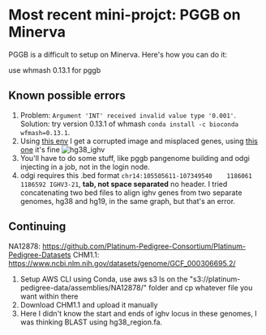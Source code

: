 
# Most recent mini-projct: PGGB on Minerva
PGGB is a difficult to setup on Minerva. Here's how you can do it:

use whmash 0.13.1 for pggb 

## Known possible errors
1. Problem: `Argument 'INT' received invalid value type '0.001'`. Solution: try version 0.13.1 of whmash `conda install -c bioconda wfmash=0.13.1`.
2. Using [this env](ttps://pastebin.com/aauVRSus) I get a corrupted image and misplaced genes,  using [this one](https://pastebin.com/F2qNQmhP) it's fine
![hg38_ighv](https://pastebin.com/F2qNQmhP)
3. You'll have to do some stuff, like pggb pangenome building and odgi injecting in a job, not in the login node.
4. odgi requires this .bed format `chr14:105505611-107349540	1186061	1186592	IGHV3-21`, **tab, not space separated** no header. I tried concatenating two bed files to align ighv genes from two separate genomes, hg38 and hg19, in the same graph, but that's an error.

## Continuing
NA12878: https://github.com/Platinum-Pedigree-Consortium/Platinum-Pedigree-Datasets
CHM1.1: https://www.ncbi.nlm.nih.gov/datasets/genome/GCF_000306695.2/
1. Setup AWS CLI using Conda, use aws s3 ls on the "s3://platinum-pedigree-data/assemblies/NA12878/" folder and cp whatever file you want within there
2. Download CHM1.1 and upload it manually
3. Here I didn't know the start and ends of ighv locus in these genomes, I was thinking BLAST using hg38_region.fa. 
